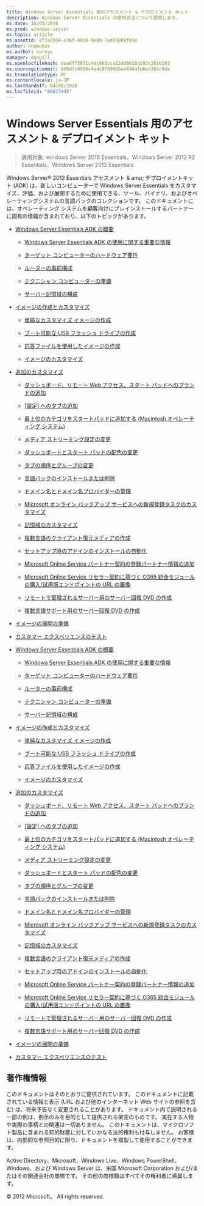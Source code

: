 ```yaml
---
title: Windows Server Essentials 用のアセスメント & デプロイメント キット
description: Windows Server Essentials の使用方法について説明します。
ms.date: 10/03/2016
ms.prod: windows-server
ms.topic: article
ms.assetid: ef3a7934-e36f-40d8-9e0b-7ed59089f85e
author: nnamuhcs
ms.author: coreyp
manager: dongill
ms.openlocfilehash: daa8f75671c4dc663cca12dd0618a593c2010103
ms.sourcegitcommit: b00d7c8968c4adc8f699dbee694afe6ed36bc9de
ms.translationtype: MT
ms.contentlocale: ja-JP
ms.lasthandoff: 04/08/2020
ms.locfileid: "80817445"
---
```

# <a name="assessment-and-deployment-kit-for-windows-server-essentials"></a>Windows Server Essentials 用のアセスメント & デプロイメント キット

>適用対象: windows Server 2016 Essentials、Windows Server 2012 R2 Essentials、Windows Server 2012 Essentials

Windows Server&reg; 2012 Essentials アセスメント & amp; デプロイメントキット (ADK) は、新しいコンピューターで Windows Server Essentials をカスタマイズ、評価、および展開するために使用できる、ツール、バイナリ、およびオペレーティングシステムの言語パックのコレクションです。 このドキュメントには、オペレーティング システムを顧客向けにプレインストールするパートナーに固有の情報が含まれており、以下のトピックがあります。  
  

-   [Windows Server Essentials ADK の概要](Getting-Started-with-the-Windows-Server-Essentials-ADK.md)  
  
    -   [Windows Server Essentials ADK の使用に関する重要な情報](Important-Information-for-Using-the-Windows-Server-Essentials-ADK.md)  
  
    -   [ターゲット コンピューターのハードウェア要件](Hardware-Requirements-for-the-Target-Computer.md)  
  
    -   [ルーターの事前構成](Preconfiguring-a-Router.md)  
  
    -   [テクニシャン コンピューターの準備](Prepare-the-Technician-Computer.md)  
  
    -   [サーバー記憶域の構成](Configure-Server-Storage.md)  
  
-   [イメージの作成とカスタマイズ](Creating-and-Customizing-the-Image.md)  
  
    -   [単純なカスタマイズ イメージの作成](Create-a-Simple-Customized-Image.md)  
  
    -   [ブート可能な USB フラッシュ ドライブの作成](Create-a-Bootable-USB-Flash-Drive.md)  
  
    -   [応答ファイルを使用したイメージの作成](Create-an-Image-By-Using-Answer-Files.md)  
  
    -   [イメージのカスタマイズ](Customize-the-Image.md)  
  
-   [追加のカスタマイズ](Additional-Customizations.md)  
  
    -   [ダッシュボード、リモート Web アクセス、スタート パッドへのブランドの追加](Add-Branding-to-the-Dashboard--Remote-Web-Access--and-Launchpad.md)  
  
    -   [[設定] へのタブの追加](Add-a-Tab-to-Settings.md)  
  
    -   [最上位のカテゴリをスタートパッドに追加する (Macintosh オペレーティング システム)](Add-Top-Level-Categories-to-the-Launchpad--Macintosh-Operating-System-.md)  
  
    -   [メディア ストリーミング設定の変更](Change-Media-Streaming-Settings.md)  
  
    -   [ダッシュボードとスタート パッドの配色の変更](Change-the-Color-Scheme-of-the-Dashboard-and-Launchpad.md)  
  
    -   [タブの順序とグループの変更](Change-the-Order-and-Grouping-of-Tabs.md)  
  
    -   [言語パックのインストールまたは削除](Install-or-Remove-Language-Packs.md)  
  
    -   [ドメイン名とドメイン名プロバイダーの管理](Manage-Domain-Names-and-Domain-Name-Providers.md)  
  
    -   [Microsoft オンライン バックアップ サービスへの新規登録タスクのカスタマイズ](Customize-Sign-Up-for-Microsoft-Online-Backup-Service-task.md)  
  
    -   [記憶域のカスタマイズ](Customize-Storage-Spaces.md)  
  
    -   [複数言語のクライアント復元メディアの作成](Build-Multi-Language-Client-Restore-Media.md)  
  
    -   [セットアップ時のアドインのインストールの自動化](Automate-Installation-of-Add-Ins-During-Setup.md)  
  
    -   [Microsoft Online Service パートナー契約の登録パートナー情報の追加](Add-Microsoft-Online-Service-Partner-Agreement-Partner-of-Record-Information.md)  
  
    -   [Microsoft Online Service リセラー契約に基づく O365 統合モジュールの購入/試用版エンドポイントの URL の置換](Replace-O365-Integration-Module-Buy-Try-Endpoint-URL-in-Support-of-Microsoft-Online-Service-Reseller-Agreement.md)  
  
    -   [リモートで管理されるサーバー用のサーバー回復 DVD の作成](Create-a-Server-Recovery-DVD-for-Remotely-Administered-Servers.md)  
  
    -   [複数言語サポート用のサーバー回復 DVD の作成](Create-a-Server-Recovery-DVD-for-Multi-Language-Support.md)  
  
-   [イメージの展開の準備](Preparing-the-Image-for-Deployment.md)  
  
-   [カスタマー エクスペリエンスのテスト](Testing-the-Customer-Experience.md)  

-   [Windows Server Essentials ADK の概要](../install/Getting-Started-with-the-Windows-Server-Essentials-ADK.md)  
  
    -   [Windows Server Essentials ADK の使用に関する重要な情報](../install/Important-Information-for-Using-the-Windows-Server-Essentials-ADK.md)  
  
    -   [ターゲット コンピューターのハードウェア要件](../install/Hardware-Requirements-for-the-Target-Computer.md)  
  
    -   [ルーターの事前構成](../install/Preconfiguring-a-Router.md)  
  
    -   [テクニシャン コンピューターの準備](../install/Prepare-the-Technician-Computer.md)  
  
    -   [サーバー記憶域の構成](../install/Configure-Server-Storage.md)  
  
-   [イメージの作成とカスタマイズ](../install/Creating-and-Customizing-the-Image.md)  
  
    -   [単純なカスタマイズ イメージの作成](../install/Create-a-Simple-Customized-Image.md)  
  
    -   [ブート可能な USB フラッシュ ドライブの作成](../install/Create-a-Bootable-USB-Flash-Drive.md)  
  
    -   [応答ファイルを使用したイメージの作成](../install/Create-an-Image-By-Using-Answer-Files.md)  
  
    -   [イメージのカスタマイズ](../install/Customize-the-Image.md)  
  
-   [追加のカスタマイズ](../install/Additional-Customizations.md)  
  
    -   [ダッシュボード、リモート Web アクセス、スタート パッドへのブランドの追加](../install/Add-Branding-to-the-Dashboard--Remote-Web-Access--and-Launchpad.md)  
  
    -   [[設定] へのタブの追加](../install/Add-a-Tab-to-Settings.md)  
  
    -   [最上位のカテゴリをスタートパッドに追加する (Macintosh オペレーティング システム)](../install/Add-Top-Level-Categories-to-the-Launchpad--Macintosh-Operating-System-.md)  
  
    -   [メディア ストリーミング設定の変更](../install/Change-Media-Streaming-Settings.md)  
  
    -   [ダッシュボードとスタート パッドの配色の変更](../install/Change-the-Color-Scheme-of-the-Dashboard-and-Launchpad.md)  
  
    -   [タブの順序とグループの変更](../install/Change-the-Order-and-Grouping-of-Tabs.md)  
  
    -   [言語パックのインストールまたは削除](../install/Install-or-Remove-Language-Packs.md)  
  
    -   [ドメイン名とドメイン名プロバイダーの管理](../install/Manage-Domain-Names-and-Domain-Name-Providers.md)  
  
    -   [Microsoft オンライン バックアップ サービスへの新規登録タスクのカスタマイズ](../install/Customize-Sign-Up-for-Microsoft-Online-Backup-Service-task.md)  
  
    -   [記憶域のカスタマイズ](../install/Customize-Storage-Spaces.md)  
  
    -   [複数言語のクライアント復元メディアの作成](../install/Build-Multi-Language-Client-Restore-Media.md)  
  
    -   [セットアップ時のアドインのインストールの自動化](../install/Automate-Installation-of-Add-Ins-During-Setup.md)  
  
    -   [Microsoft Online Service パートナー契約の登録パートナー情報の追加](../install/Add-Microsoft-Online-Service-Partner-Agreement-Partner-of-Record-Information.md)  
  
    -   [Microsoft Online Service リセラー契約に基づく O365 統合モジュールの購入/試用版エンドポイントの URL の置換](../install/Replace-O365-Integration-Module-Buy-Try-Endpoint-URL-in-Support-of-Microsoft-Online-Service-Reseller-Agreement.md)  
  
    -   [リモートで管理されるサーバー用のサーバー回復 DVD の作成](../install/Create-a-Server-Recovery-DVD-for-Remotely-Administered-Servers.md)  
  
    -   [複数言語サポート用のサーバー回復 DVD の作成](../install/Create-a-Server-Recovery-DVD-for-Multi-Language-Support.md)  
  
-   [イメージの展開の準備](../install/Preparing-the-Image-for-Deployment.md)  
  
-   [カスタマー エクスペリエンスのテスト](../install/Testing-the-Customer-Experience.md)  

  
## <a name="copyright-information"></a>著作権情報  
 このドキュメントはそのとおりに提供されています。 このドキュメントに記載されている情報と表示 (URL および他のインターネット Web サイトの参照を含む) は、将来予告なく変更されることがあります。 ドキュメント内で説明される一部の例は、例示のみを目的として提供される架空のものです。 実在する人物や実際の事柄との関連は一切ありません。 このドキュメントは、マイクロソフト製品に含まれる知的財産に対していかなる法的権利も付与しません。 お客様は、内部的な参照目的に限り、ドキュメントを複製して使用することができます。  
  
 Active Directory、Microsoft、Windows Live、Windows PowerShell、Windows、および Windows Server は、米国 Microsoft Corporation および/またはその関連会社の商標です。 その他の商標類はすべてその権利者に帰属します。  
  
 &copy; 2012 Microsoft。 All rights reserved.
